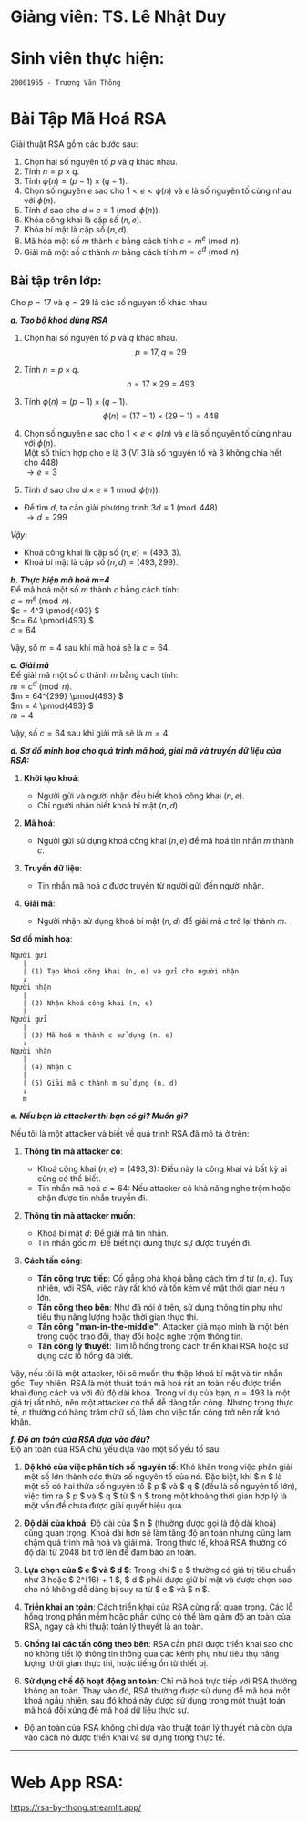 # Giảng viên: TS. Lê Nhật Duy
# Sinh viên thực hiện:
    20001955 - Trương Văn Thông

# Bài Tập Mã Hoá RSA
Giải thuật RSA gồm các bước sau:
1. Chọn hai số nguyên tố $p$ và $q$ khác nhau.
2. Tính $n = p \times q$.
3. Tính $\phi(n) = (p-1) \times (q-1)$.
4. Chọn số nguyên $e$ sao cho $1 < e < \phi(n)$ và $e$ là số nguyên tố cùng nhau với $\phi(n)$.
5. Tính $d$ sao cho $d \times e \equiv 1 \pmod{\phi(n)}$.
6. Khóa công khai là cặp số $(n, e)$.
7. Khóa bí mật là cặp số $(n, d)$.
8. Mã hóa một số $m$ thành $c$ bằng cách tính $c = m^e \pmod{n}$.
9. Giải mã một số $c$ thành $m$ bằng cách tính $m = c^d \pmod{n}$.

## Bài tập trên lớp:
Cho $p = 17$ và $q = 29$ là các số nguyen tố khác nhau <br>

***a. Tạo bộ khoá dùng RSA*** <br>
1. Chọn hai số nguyên tố $p$ và $q$ khác nhau.
$$p = 17, q = 29$$

2. Tính $n = p \times q$.
$$n = 17 \times 29 = 493$$

3. Tính $\phi(n) = (p-1) \times (q-1)$.
$$\phi(n) = (17-1) \times (29-1) = 448$$

4. Chọn số nguyên $e$ sao cho $1 < e < \phi(n)$ và $e$ là số nguyên tố cùng nhau với $\phi(n)$. <br>
Một số thích hợp cho e là 3 (Vì 3 là số nguyên tố và 3 không chia hết cho $448$) <br>
        $\rightarrow e = 3$

5. Tính $d$ sao cho $d \times e \equiv 1 \pmod{\phi(n)}$.
- Để tìm $d,$ ta cần giải phương trình $3d \equiv 1 \pmod{448}$ <br>
        $\rightarrow d = 299$


*Vậy:*
+ Khoá công khai là cặp số $(n, e) = (493, 3)$.
+ Khoá bí mật là cặp số $(n, d) = (493, 299)$.

***b. Thực hiện mã hoá m=4*** <br>
Để mã hoá một số $m$ thành $c$ bằng cách tính: <br>
$c = m^e \pmod{n}$. <br>
$c = 4^3 \pmod{493} $<br>
$c= 64 \pmod{493} $<br>
$c= 64$

Vậy, số m = 4 sau khi mã hoá sẽ là $c = 64$.

***c. Giải mã*** <br>
Để giải mã một số $c$ thành $m$ bằng cách tính: <br>
$m = c^d \pmod{n}$. <br>
$m = 64^{299} \pmod{493} $<br>
$m = 4 \pmod{493} $<br>
$m = 4$

Vậy, số $c = 64$ sau khi giải mã sẽ là $m = 4$.


***d. Sơ đồ minh hoạ cho quá trình mã hoá, giải mã và truyền dữ liệu của RSA:***

1. **Khởi tạo khoá**:
    - Người gửi và người nhận đều biết khoá công khai $(n, e)$.
    - Chỉ người nhận biết khoá bí mật $(n, d)$.

2. **Mã hoá**:
    - Người gửi sử dụng khoá công khai $(n, e)$ để mã hoá tin nhắn $m$ thành $c$.

3. **Truyền dữ liệu**:
    - Tin nhắn mã hoá $c$ được truyền từ người gửi đến người nhận.

4. **Giải mã**:
    - Người nhận sử dụng khoá bí mật $(n, d)$ để giải mã $c$ trở lại thành $m$.

**Sơ đồ minh hoạ**:

```
Người gửi
   |
   | (1) Tạo khoá công khai (n, e) và gửi cho người nhận
   ↓
Người nhận
   |
   | (2) Nhận khoá công khai (n, e)
   |
Người gửi
   |
   | (3) Mã hoá m thành c sử dụng (n, e)
   ↓
Người nhận
   |
   | (4) Nhận c
   |
   | (5) Giải mã c thành m sử dụng (n, d)
   ↓
   m
```

***e. Nếu bạn là attacker thì bạn có gì? Muốn gì?***

Nếu tôi là một attacker và biết về quá trình RSA đã mô tả ở trên:

1. **Thông tin mà attacker có**:
    - Khoá công khai $(n, e) = (493, 3)$: Điều này là công khai và bất kỳ ai cũng có thể biết.
    - Tin nhắn mã hoá $c = 64$: Nếu attacker có khả năng nghe trộm hoặc chặn được tin nhắn truyền đi.

2. **Thông tin mà attacker muốn**:
    - Khoá bí mật $d$: Để giải mã tin nhắn.
    - Tin nhắn gốc $m$: Để biết nội dung thực sự được truyền đi.

3. **Cách tấn công**:
    - **Tấn công trực tiếp**: Cố gắng phá khoá bằng cách tìm $d$ từ $(n, e)$. Tuy nhiên, với RSA, việc này rất khó và tốn kém về mặt thời gian nếu $n$ lớn.
    - **Tấn công theo bên**: Như đã nói ở trên, sử dụng thông tin phụ như tiêu thụ năng lượng hoặc thời gian thực thi.
    - **Tấn công "man-in-the-middle"**: Attacker giả mạo mình là một bên trong cuộc trao đổi, thay đổi hoặc nghe trộm thông tin.
    - **Tấn công lý thuyết**: Tìm lỗ hổng trong cách triển khai RSA hoặc sử dụng các lỗ hổng đã biết.

Vậy, nếu tôi là một attacker, tôi sẽ muốn thu thập khoá bí mật và tin nhắn gốc. Tuy nhiên, RSA là một thuật toán mã hoá rất an toàn nếu được triển khai đúng cách và với đủ độ dài khoá. Trong ví dụ của bạn, $n = 493$ là một giá trị rất nhỏ, nên một attacker có thể dễ dàng tấn công. Nhưng trong thực tế, $n$ thường có hàng trăm chữ số, làm cho việc tấn công trở nên rất khó khăn.

***f. Độ an toàn của RSA dựa vào đâu?***<br>
Độ an toàn của RSA chủ yếu dựa vào một số yếu tố sau:

1. **Độ khó của việc phân tích số nguyên tố**: Khó khăn trong việc phân giải một số lớn thành các thừa số nguyên tố của nó. Đặc biệt, khi $ n $ là một số có hai thừa số nguyên tố $ p $ và $ q $ (đều là số nguyên tố lớn), việc tìm ra $ p $ và $ q $ từ $ n $ trong một khoảng thời gian hợp lý là một vấn đề chưa được giải quyết hiệu quả.

2. **Độ dài của khoá**: Độ dài của $ n $ (thường được gọi là độ dài khoá) cũng quan trọng. Khoá dài hơn sẽ làm tăng độ an toàn nhưng cũng làm chậm quá trình mã hoá và giải mã. Trong thực tế, khoá RSA thường có độ dài từ 2048 bit trở lên để đảm bảo an toàn.

3. **Lựa chọn của $ e $ và $ d $**: Trong khi $ e $ thường có giá trị tiêu chuẩn như 3 hoặc $ 2^{16} + 1 $, $ d $ phải được giữ bí mật và được chọn sao cho nó không dễ dàng bị suy ra từ $ e $ và $ n $.

4. **Triển khai an toàn**: Cách triển khai của RSA cũng rất quan trọng. Các lỗ hổng trong phần mềm hoặc phần cứng có thể làm giảm độ an toàn của RSA, ngay cả khi thuật toán lý thuyết là an toàn.

5. **Chống lại các tấn công theo bên**: RSA cần phải được triển khai sao cho nó không tiết lộ thông tin thông qua các kênh phụ như tiêu thụ năng lượng, thời gian thực thi, hoặc tiếng ồn từ thiết bị.

6. **Sử dụng chế độ hoạt động an toàn**: Chỉ mã hoá trực tiếp với RSA thường không an toàn. Thay vào đó, RSA thường được sử dụng để mã hoá một khoá ngẫu nhiên, sau đó khoá này được sử dụng trong một thuật toán mã hoá đối xứng để mã hoá dữ liệu thực sự.

- Độ an toàn của RSA không chỉ dựa vào thuật toán lý thuyết mà còn dựa vào cách nó được triển khai và sử dụng trong thực tế.

---
# Web App RSA:
https://rsa-by-thong.streamlit.app/
